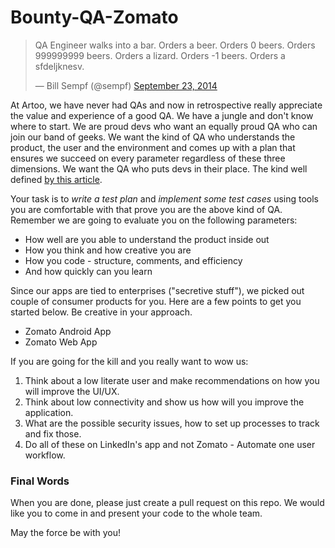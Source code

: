 Bounty-QA-Zomato
=================

<blockquote class="twitter-tweet" lang="en"><p lang="nl" dir="ltr">QA Engineer walks into a bar. Orders a beer. Orders 0 beers. Orders 999999999 beers. Orders a lizard. Orders -1 beers. Orders a sfdeljknesv.</p>&mdash; Bill Sempf (@sempf) <a href="https://twitter.com/sempf/status/514473420277694465">September 23, 2014</a></blockquote>

At Artoo, we have never had QAs and now in retrospective really appreciate the value and experience of a good QA. We have a jungle and don't know where to start. We are proud devs who want an equally proud QA who can join our band of geeks. We want the kind of QA who understands the product, the user and the environment and comes up with a plan that ensures we succeed on every parameter regardless of these three dimensions. We want the QA who puts devs in their place. The kind well defined <a href="https://www.thoughtworks.com/insights/blog/qa-role-what-it-really">by this article</a>.

Your task is to *write a test plan* and *implement some test cases* using tools you are comfortable with that prove you are the above kind of QA. Remember we are going to evaluate you on the following parameters:
 * How well are you able to understand the product inside out
 * How you think and how creative you are
 * How you code - structure, comments, and efficiency
 * And how quickly can you learn

Since our apps are tied to enterprises ("secretive stuff"), we picked out couple of consumer products for you. Here are a few points to get you started below. Be creative in your approach.

* Zomato Android App
* Zomato Web App

If you are going for the kill and you really want to wow us:

1. Think about a low literate user and make recommendations on how you will improve the UI/UX.
2. Think about low connectivity and show us how will you improve the application.
3. What are the possible security issues, how to set up processes to track and fix those.
4. Do all of these on LinkedIn's app and not Zomato - Automate one user workflow.

### Final Words
When you are done, please just create a pull request on this repo. We would like you to come in and present your code to the whole team. 

May the force be with you!

